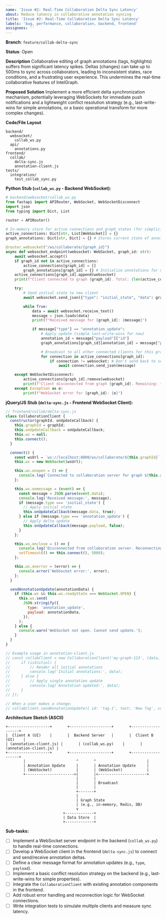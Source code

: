 ```yaml
---
name: 'Issue #2: Real-Time Collaboration Delta Sync Latency'
about: Reduce latency in collaborative annotation syncing
title: 'Issue #2: Real-Time Collaboration Delta Sync Latency'
labels: 'bug, performance, collaboration, backend, frontend'
assignees: ''
---
```


**Branch**: `feature/collab-delta-sync`

**Status**: Open

**Description**
Collaborative editing of graph annotations (tags, highlights) suffers from significant latency spikes. Deltas (changes) can take up to 500ms to sync across collaborators, leading to inconsistent states, race conditions, and a frustrating user experience. This undermines the real-time collaborative features of IntelGraph.

**Proposed Solution**
Implement a more efficient delta synchronization mechanism, potentially leveraging WebSockets for immediate push notifications and a lightweight conflict resolution strategy (e.g., last-write-wins for simple annotations, or a basic operational transform for more complex changes).

**Code/File Layout**

```
backend/
  websocket/
    collab_ws.py
  api/
    annotations.py
frontend/
  collab/
    delta-sync.js
    annotation-client.js
tests/
  integration/
    test_collab_sync.py
```

**Python Stub (`collab_ws.py` - Backend WebSocket):**

```python
# backend/websocket/collab_ws.py
from fastapi import APIRouter, WebSocket, WebSocketDisconnect
import json
from typing import Dict, List

router = APIRouter()

# In-memory store for active connections and graph states (for simplicity)
active_connections: Dict[str, List[WebSocket]] = {}
graph_annotations: Dict[str, Dict] = {} # Stores current state of annotations per graph

@router.websocket("/ws/collaborate/{graph_id}")
async def websocket_endpoint(websocket: WebSocket, graph_id: str):
    await websocket.accept()
    if graph_id not in active_connections:
        active_connections[graph_id] = []
        graph_annotations[graph_id] = {} # Initialize annotations for new graph
    active_connections[graph_id].append(websocket)
    print(f"Client connected to graph {graph_id}. Total: {len(active_connections[graph_id])}")

    try:
        # Send initial state to new client
        await websocket.send_json({"type": "initial_state", "data": graph_annotations[graph_id]})

        while True:
            data = await websocket.receive_text()
            message = json.loads(data)
            print(f"Received message for {graph_id}: {message}")

            if message["type"] == "annotation_update":
                # Apply update (simple last-write-wins for now)
                annotation_id = message["payload"]["id"]
                graph_annotations[graph_id][annotation_id] = message["payload"]

                # Broadcast to all other connected clients for this graph
                for connection in active_connections[graph_id]:
                    if connection != websocket: # Don't send back to sender
                        await connection.send_json(message)

    except WebSocketDisconnect:
        active_connections[graph_id].remove(websocket)
        print(f"Client disconnected from graph {graph_id}. Remaining: {len(active_connections[graph_id])}")
    except Exception as e:
        print(f"WebSocket error for {graph_id}: {e}")
```

**jQuery/JS Stub (`delta-sync.js` - Frontend WebSocket Client):**

```js
// frontend/collab/delta-sync.js
class CollaborationClient {
  constructor(graphId, onUpdateCallback) {
    this.graphId = graphId;
    this.onUpdateCallback = onUpdateCallback;
    this.ws = null;
    this.connect();
  }

  connect() {
    const wsUrl = `ws://localhost:8000/ws/collaborate/${this.graphId}`; // Adjust URL
    this.ws = new WebSocket(wsUrl);

    this.ws.onopen = () => {
      console.log(`Connected to collaboration server for graph ${this.graphId}`);
    };

    this.ws.onmessage = (event) => {
      const message = JSON.parse(event.data);
      console.log('Received message:', message);
      if (message.type === 'initial_state') {
        // Apply initial state
        this.onUpdateCallback(message.data, true);
      } else if (message.type === 'annotation_update') {
        // Apply delta update
        this.onUpdateCallback(message.payload, false);
      }
    };

    this.ws.onclose = () => {
      console.log('Disconnected from collaboration server. Reconnecting in 5s...');
      setTimeout(() => this.connect(), 5000);
    };

    this.ws.onerror = (error) => {
      console.error('WebSocket error:', error);
    };
  }

  sendAnnotationUpdate(annotationData) {
    if (this.ws && this.ws.readyState === WebSocket.OPEN) {
      this.ws.send(
        JSON.stringify({
          type: 'annotation_update',
          payload: annotationData,
        }),
      );
    } else {
      console.warn('WebSocket not open. Cannot send update.');
    }
  }
}

// Example usage in annotation-client.js
// const collabClient = new CollaborationClient('my-graph-123', (data, isInitial) => {
//     if (isInitial) {
//         // Render all initial annotations
//         console.log('Initial annotations:', data);
//     } else {
//         // Apply single annotation update
//         console.log('Annotation updated:', data);
//     }
// });

// When a user makes a change:
// collabClient.sendAnnotationUpdate({ id: 'tag-1', text: 'New Tag', color: 'red' });
```

**Architecture Sketch (ASCII)**

```
+-------------------+       +-------------------+       +-------------------+
|  Client A (UI)    |       |  Backend Server   |       |  Client B (UI)    |
| (annotation-client.js) |       | (collab_ws.py)    |       | (annotation-client.js) |
+-------------------+       +-------------------+       +-------------------+
        |                       ^       ^                       |
        | Annotation Update     |       | Annotation Update     |
        | (WebSocket)           |       | (WebSocket)           |
        +---------------------->|       |<----------------------+
                                |       |
                                |       | Broadcast
                                |       |
                                +-------+
                                |
                                | Graph State
                                | (e.g., in-memory, Redis, DB)
                                v
                          +-------------+
                          | Data Store  |
                          +-------------+
```

**Sub-tasks:**

- [ ] Implement a WebSocket server endpoint in the backend (`collab_ws.py`) to handle real-time connections.
- [ ] Develop a WebSocket client in the frontend (`delta-sync.js`) to connect and send/receive annotation deltas.
- [ ] Define a clear message format for annotation updates (e.g., `type`, `payload`).
- [ ] Implement a basic conflict resolution strategy on the backend (e.g., last-write-wins for simple properties).
- [ ] Integrate the `CollaborationClient` with existing annotation components in the frontend.
- [ ] Add robust error handling and reconnection logic for WebSocket connections.
- [ ] Write integration tests to simulate multiple clients and measure sync latency.
